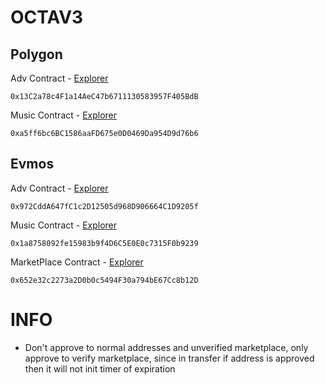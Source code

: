# OCTAV3

## Polygon 
Adv Contract - [Explorer](https://mumbai.polygonscan.com/address/0x13C2a78c4F1a14AeC47b6711130583957F405BdB#readContract)

```
0x13C2a78c4F1a14AeC47b6711130583957F405BdB
```

Music Contract - [Explorer](https://mumbai.polygonscan.com/address/0xa5ff6bc6BC1586aaFD675e0D0469Da954D9d76b6#readContract)

```
0xa5ff6bc6BC1586aaFD675e0D0469Da954D9d76b6
```

## Evmos
Adv Contract - [Explorer](https://evm.evmos.dev/address/0x972CddA647fC1c2D12505d968D906664C1D9205f)

```
0x972CddA647fC1c2D12505d968D906664C1D9205f
```

Music Contract - [Explorer](https://evm.evmos.dev/address/0x1a8758092fe15983b9f4D6C5E0E0c7315F0b9239)

```
0x1a8758092fe15983b9f4D6C5E0E0c7315F0b9239
```

MarketPlace Contract - [Explorer](https://evm.evmos.dev/address/0x652e32c2273a2D0b0c5494F30a794bE67Cc8b12D)

```
0x652e32c2273a2D0b0c5494F30a794bE67Cc8b12D
```

# INFO
- Don't approve to normal addresses and unverified marketplace, only approve to verify marketplace, since in transfer if address is approved then it will not init timer of expiration

